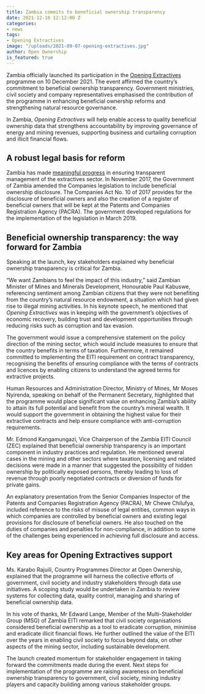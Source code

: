 ```yaml
---
title: Zambia commits to beneficial ownership transparency
date: 2021-12-16 12:12:00 Z
categories:
- news
tags:
- Opening Extractives
image: "/uploads/2021-09-07-opening-extractives.jpg"
author: Open Ownership
is_featured: true
---
```


Zambia officially launched its participation in the [Opening Extractives](https://youtu.be/RCUeu1F7mJE) programme on 10 December 2021. The event affirmed the country’s commitment to beneficial ownership transparency. Government ministries, civil society and company representatives emphasised the contribution of the programme in enhancing beneficial ownership reforms and strengthening natural resource governance.

In Zambia, *Opening Extractives* will help enable access to quality beneficial ownership data that strengthens accountability by improving governance of energy and mining revenues, supporting business and curtailing corruption and illicit financial flows.

## A robust legal basis for reform

Zambia has made [meaningful progress](https://eiti.org/news/zambia-achieves-high-score-in-eiti-implementation) in ensuring transparent management of the extractives sector. In November 2017, the Government of Zambia amended the Companies legislation to include beneficial ownership disclosure. The Companies Act No. 10 of 2017 provides for the disclosure of beneficial owners and also the creation of a register of beneficial owners that will be kept at the Patents and Companies Registration Agency (PACRA). The government developed regulations for the implementation of the legislation in March 2019.

## Beneficial ownership transparency: the way forward for Zambia

Speaking at the launch, key stakeholders explained why beneficial ownership transparency is critical for Zambia.

“We want Zambians to feel the impact of this industry,” said Zambian Minister of Mines and Minerals Development, Honourable Paul Kabuswe, referencing sentiment among Zambian citizens that they were not benefiting from the country’s natural resource endowment, a situation which had given rise to illegal mining activities. In his keynote speech, he mentioned that *Opening Extractives* was in keeping with the government’s objectives of economic recovery, building trust and development opportunities through reducing risks such as corruption and tax evasion.

The government would issue a comprehensive statement on the policy direction of the mining sector, which would include measures to ensure that the country benefits in terms of taxation. Furthermore, it remained committed to implementing the EITI requirement on contract transparency, recognising the benefits of ensuring compliance with the terms of contracts and licences by enabling citizens to understand the agreed terms for extractive projects.

Human Resources and Administration Director, Ministry of Mines, Mr Moses Nyirenda, speaking on behalf of the Permanent Secretary, highlighted that the programme would place significant value on enhancing Zambia’s ability to attain its full potential and benefit from the country’s mineral wealth. It would support the government in obtaining the highest value for their extractive contracts and help ensure compliance with anti-corruption requirements.

Mr. Edmond Kangamungazi, Vice Chairperson of the Zambia EITI Council (ZEC) explained that beneficial ownership transparency is an important component in industry practices and regulation. He mentioned several cases in the mining and other sectors where taxation, licensing and related decisions were made in a manner that suggested the possibility of hidden ownership by politically exposed persons, thereby leading to loss of revenue through poorly negotiated contracts or diversion of funds for private gains.

An explanatory presentation from the Senior Companies Inspector of the Patents and Companies Registration Agency (PACRA), Mr Chewe Chilufya, included reference to the risks of misuse of legal entities, common ways in which companies are controlled by beneficial owners and existing legal provisions for disclosure of beneficial owners. He also touched on the duties of companies and penalties for non-compliance, in addition to some of the challenges being experienced in achieving full disclosure and access.

## Key areas for Opening Extractives support

Ms. Karabo Rajuili, Country Programmes Director at Open Ownership, explained that the programme will harness the collective efforts of government, civil society and industry stakeholders through data use initiatives. A scoping study would be undertaken in Zambia to review systems for collecting data, quality control, managing and sharing of beneficial ownership data.

In his vote of thanks, Mr Edward Lange, Member of the Multi-Stakeholder Group (MSG) of Zambia EITI remarked that civil society organisations considered beneficial ownership as a tool to eradicate corruption, minimise and eradicate illicit financial flows. He further outlined the value of the EITI over the years in enabling civil society to focus beyond data, on other aspects of the mining sector, including sustainable development.

The launch created momentum for stakeholder engagement in taking forward the commitments made during the event. Next steps for implementation of the programme are raising awareness on beneficial ownership transparency to government, civil society, mining industry players and capacity building among various stakeholder groups.
